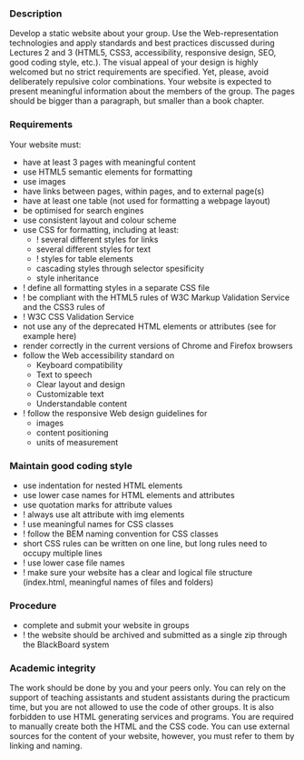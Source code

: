 ### Description
Develop a static website about your group. Use the Web-representation technologies and apply standards and
best practices discussed during Lectures 2 and 3 (HTML5, CSS3, accessibility, responsive design, SEO, good coding
style, etc.). The visual  appeal of your design is highly welcomed but no strict requirements are specified. Yet, please,
avoid deliberately repulsive color combinations. Your website  is expected to present meaningful information about the
members of the group. The pages should be bigger than a paragraph, but smaller than a book chapter.
### Requirements
Your website must:

  -  have at least 3 pages with meaningful content
  -  use HTML5 semantic elements for formatting
  -  use images
  -  have links between pages, within pages, and to external page(s)
  -  have at least one table (not used for formatting a webpage layout)
  -  be optimised for search engines
  -  use consistent layout and colour scheme
  -  use CSS for formatting, including at least:
     -   ! several different styles for links
     -   several different styles for text
     -   ! styles for table elements
     -   cascading styles through selector spesificity
     -   style inheritance
  -  ! define all formatting styles in a separate CSS file
  -  ! be compliant with the HTML5 rules of W3C Markup Validation Service and the CSS3 rules of 
  -  ! W3C CSS Validation Service
  -  not use any of the deprecated HTML elements or attributes (see for example here)
  -  render correctly in the current versions of Chrome and Firefox browsers
  -  follow the Web accessibility standard on
     -   Keyboard compatibility
     -   Text to speech
     -   Clear layout and design
     -   Customizable text
     -   Understandable content
  -  ! follow the responsive Web design guidelines for
     -   images
     -   content positioning
     -   units of measurement

### Maintain good coding style

  -  use indentation for nested HTML elements
  -  use lower case names for HTML elements and attributes
  -  use quotation marks for attribute values
  -  ! always use alt attribute with img elements
  -  ! use meaningful names for CSS classes
  -  ! follow the BEM naming convention for CSS classes
  -  short CSS rules can be written on one line, but long rules need to occupy multiple lines
  -  ! use lower case file names
  -  ! make sure your website has a clear and logical file structure (index.html, meaningful names of files and folders)

### Procedure

  -  complete and submit your website in groups 
  -  ! the website should be archived and submitted as a single zip through the BlackBoard system

### Academic integrity
The work should be done by you and your peers only. You can rely on the support of teaching assistants and student
assistants during the practicum time, but you are not allowed to use the code of other groups. It is also forbidden to use
HTML generating services and programs. You are required to manually create both the HTML and the CSS code. You can
use external sources for the content of your website, however, you must refer to them by linking and naming.
